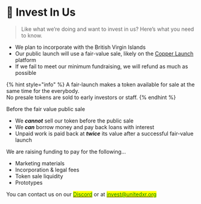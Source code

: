 # 🏁 Invest In Us

> Like what we’re doing and want to invest in us? Here’s what you need to know.

* We plan to incorporate with the British Virgin Islands
* Our public launch will use a fair-value sale, likely on the [Copper Launch](https://copperlaunch.com) platform
* If we fail to meet our minimum fundraising, we will refund as much as possible

{% hint style="info" %}
A fair-launch makes a token available for sale at the same time for the everybody. \
No presale tokens are sold to early investors or staff.
{% endhint %}

Before the fair value public sale&#x20;

* We _**cannot**_ sell our token before the public sale
* We _**can**_ borrow money and pay back loans with interest
* Unpaid work is paid back at _**twice**_ its value after a successful fair-value launch

We are raising funding to pay for the following…

* Marketing materials
* Incorporation & legal fees
* Token sale liquidity
* Prototypes

You can contact us on our [<mark style="color:green;">Discord</mark>](https://discord.com/invite/fV2SjJzEUr) or at [<mark style="color:green;">invest@unitedxr.org</mark>](mailto:invest@unitedxr.org)<mark style="color:green;"></mark>
